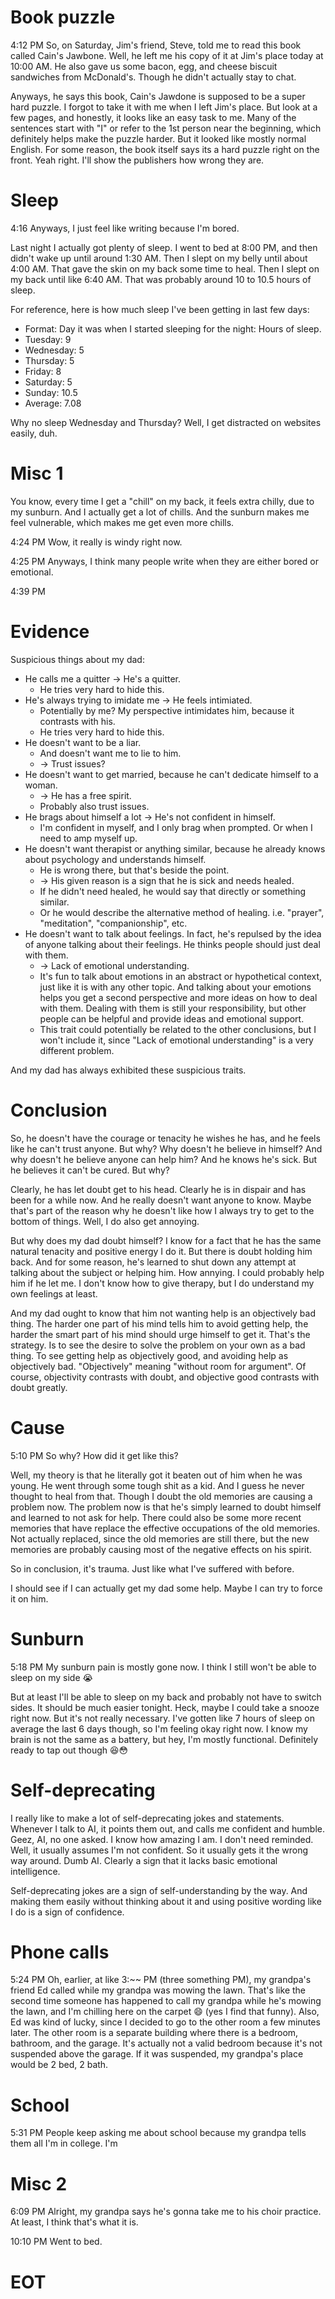
# Book puzzle
4:12 PM
So, on Saturday, Jim's friend, Steve, told me to read this book called Cain's Jawbone. Well, he left me his copy of it at Jim's place today at 10:00 AM. He also gave us some bacon, egg, and cheese biscuit sandwiches from McDonald's. Though he didn't actually stay to chat.

Anyways, he says this book, Cain's Jawdone is supposed to be a super hard puzzle. I forgot to take it with me when I left Jim's place. But look at a few pages, and honestly, it looks like an easy task to me. Many of the sentences start with "I" or refer to the 1st person near the beginning, which definitely helps make the puzzle harder. But it looked like mostly normal English. For some reason, the book itself says its a hard puzzle right on the front. Yeah right. I'll show the publishers how wrong they are.

# Sleep
4:16
Anyways, I just feel like writing because I'm bored.

Last night I actually got plenty of sleep. I went to bed at 8:00 PM, and then didn't wake up until around 1:30 AM. Then I slept on my belly until about 4:00 AM. That gave the skin on my back some time to heal. Then I slept on my back until like 6:40 AM. That was probably around 10 to 10.5 hours of sleep.

For reference, here is how much sleep I've been getting in last few days:
* Format: Day it was when I started sleeping for the night: Hours of sleep.
* Tuesday: 9
* Wednesday: 5
* Thursday: 5
* Friday: 8
* Saturday: 5
* Sunday: 10.5
* Average: 7.08

Why no sleep Wednesday and Thursday? Well, I get distracted on websites easily, duh.

# Misc 1
You know, every time I get a "chill" on my back, it feels extra chilly, due to my sunburn. And I actually get a lot of chills. And the sunburn makes me feel vulnerable, which makes me get even more chills.

4:24 PM
Wow, it really is windy right now.

4:25 PM
Anyways, I think many people write when they are either bored or emotional.

4:39 PM
# Evidence
Suspicious things about my dad:
* He calls me a quitter -> He's a quitter.
    * He tries very hard to hide this.
* He's always trying to imidate me -> He feels intimiated.
    * Potentially by me? My perspective intimidates him, because it contrasts with his.
    * He tries very hard to hide this.
* He doesn't want to be a liar.
    * And doesn't want me to lie to him.
    * -> Trust issues?
* He doesn't want to get married, because he can't dedicate himself to a woman.
    * -> He has a free spirit.
    * Probably also trust issues.
* He brags about himself a lot -> He's not confident in himself.
    * I'm confident in myself, and I only brag when prompted. Or when I need to amp myself up.
* He doesn't want therapist or anything similar, because he already knows about psychology and understands himself.
    * He is wrong there, but that's beside the point.
    * -> His given reason is a sign that he is sick and needs healed.
    * If he didn't need healed, he would say that directly or something similar.
    * Or he would describe the alternative method of healing. i.e. "prayer", "meditation", "companionship", etc.
* He doesn't want to talk about feelings. In fact, he's repulsed by the idea of anyone talking about their feelings. He thinks people should just deal with them.
    * -> Lack of emotional understanding.
    * It's fun to talk about emotions in an abstract or hypothetical context, just like it is with any other topic. And talking about your emotions helps you get a second perspective and more ideas on how to deal with them. Dealing with them is still your responsibility, but other people can be helpful and provide ideas and emotional support.
    * This trait could potentially be related to the other conclusions, but I won't include it, since "Lack of emotional understanding" is a very different problem.

And my dad has always exhibited these suspicious traits.

# Conclusion
So, he doesn't have the courage or tenacity he wishes he has, and he feels like he can't trust anyone. But why? Why doesn't he believe in himself? And why doesn't he believe anyone can help him? And he knows he's sick. But he believes it can't be cured. But why?

Clearly, he has let doubt get to his head. Clearly he is in dispair and has been for a while now. And he really doesn't want anyone to know. Maybe that's part of the reason why he doesn't like how I always try to get to the bottom of things. Well, I do also get annoying.

But why does my dad doubt himself? I know for a fact that he has the same natural tenacity and positive energy I do it. But there is doubt holding him back. And for some reason, he's learned to shut down any attempt at talking about the subject or helping him. How annying. I could probably help him if he let me. I don't know how to give therapy, but I do understand my own feelings at least.

And my dad ought to know that him not wanting help is an objectively bad thing. The harder one part of his mind tells him to avoid getting help, the harder the smart part of his mind should urge himself to get it. That's the strategy. Is to see the desire to solve the problem on your own as a bad thing. To see getting help as objectively good, and avoiding help as objectively bad. "Objectively" meaning "without room for argument". Of course, objectivity contrasts with doubt, and objective good contrasts with doubt greatly.

# Cause
5:10 PM
So why? How did it get like this?

Well, my theory is that he literally got it beaten out of him when he was young. He went through some tough shit as a kid. And I guess he never thought to heal from that. Though I doubt the old memories are causing a problem now. The problem now is that he's simply learned to doubt himself and learned to not ask for help. There could also be some more recent memories that have replace the effective occupations of the old memories. Not actually replaced, since the old memories are still there, but the new memories are probably causing most of the negative effects on his spirit.

So in conclusion, it's trauma. Just like what I've suffered with before.

I should see if I can actually get my dad some help. Maybe I can try to force it on him.

# Sunburn
5:18 PM
My sunburn pain is mostly gone now. I think I still won't be able to sleep on my side 😭

But at least I'll be able to sleep on my back and probably not have to switch sides. It should be much easier tonight. Heck, maybe I could take a snooze right now. But it's not really necessary. I've gotten like 7 hours of sleep on average the last 6 days though, so I'm feeling okay right now. I know my brain is not the same as a battery, but hey, I'm mostly functional. Definitely ready to tap out though 😆😳

# Self-deprecating
I really like to make a lot of self-deprecating jokes and statements. Whenever I talk to AI, it points them out, and calls me confident and humble. Geez, AI, no one asked. I know how amazing I am. I don't need reminded. Well, it usually assumes I'm not confident. So it usually gets it the wrong way around. Dumb AI. Clearly a sign that it lacks basic emotional intelligence.

Self-deprecating jokes are a sign of self-understanding by the way. And making them easily without thinking about it and using positive wording like I do is a sign of confidence.

# Phone calls
5:24 PM
Oh, earlier, at like 3:~~ PM (three something PM), my grandpa's friend Ed called while my grandpa was mowing the lawn. That's like the second time someone has happened to call my grandpa while he's mowing the lawn, and I'm chilling here on the carpet 😄 (yes I find that funny). Also, Ed was kind of lucky, since I decided to go to the other room a few minutes later. The other room is a separate building where there is a bedroom, bathroom, and the garage. It's actually not a valid bedroom because it's not suspended above the garage. If it was suspended, my grandpa's place would be 2 bed, 2 bath.

# School
5:31 PM
People keep asking me about school because my grandpa tells them all I'm in college. I'm 

# Misc 2
6:09 PM
Alright, my grandpa says he's gonna take me to his choir practice. At least, I think that's what it is.

10:10 PM
Went to bed.

# EOT







